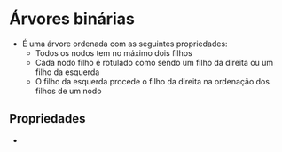 # Árvores binárias

- É uma árvore ordenada com as seguintes propriedades:
  - Todos os nodos tem no máximo dois filhos
  - Cada nodo filho é rotulado como sendo um filho da direita ou um filho da esquerda
  - O filho da esquerda procede o filho da direita na ordenação dos filhos de um nodo

## Propriedades

- 